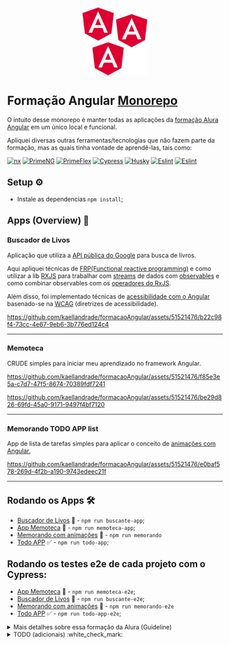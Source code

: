 <p align="center">
  <img width='30%' src=".github/angular.svg" alt="Angular">
</p>

# Formação Angular [Monorepo](https://nx.dev/getting-started/tutorials/angular-monorepo-tutorial)

O intuito desse monorepo é manter todas as aplicações da [formação Alura Angular](https://cursos.alura.com.br/formacao-angular-14) em um único local e funcional.

Apliquei diversas outras ferramentas/tecnologias que não fazem parte da formação, mas as quais tinha vontade de aprendê-las, tais como:

[![nx](https://img.shields.io/badge/Nx-blue?style=for-the-badge&logo=nx&logoColor=white)](https://nx.dev/getting-started/tutorials/angular-monorepo-tutorial)
[![PrimeNG](https://img.shields.io/badge/-PrimeNG-3B82F6?style=for-the-badge&logo=angular&logoColor=white)](https://primeng.org/)
[![PrimeFlex](https://img.shields.io/badge/-PrimeFlex-white?style=for-the-badge&logo=angular&logoColor=00DA99)](https://primeflex.org/)
[![Cypress](https://img.shields.io/badge/-Cypress-black?style=for-the-badge&logo=cypress&logoColor=00DA99)](https://www.cypress.io/)
[![Husky](https://img.shields.io/badge/-HookHusky-white?style=for-the-badge&logo=git&logoColor=00DA99)](https://typicode.github.io/husky/)
[![Eslint](https://img.shields.io/badge/-HookHusky-blue?style=for-the-badge&logo=git&logoColor=white)](https://eslint.org/)
[![Eslint](https://img.shields.io/badge/-jestJS-white?style=for-the-badge&logo=jest&logoColor=red)](https://jestjs.io/pt-BR/)

## Setup :gear:

- Instale as dependencias `npm install`;

## Apps (Overview) :movie_camera:

### Buscador de Livos

Aplicação que utiliza a [API pública do Google](https://developers.google.com/books) para busca de livros.

Aqui apliquei técnicas de [FRP(Functional reactive programming)](https://en.wikipedia.org/wiki/Functional_reactive_programming) e como utilizar a lib [RXJS](https://rxjs.dev/) para trabalhar com [streams](https://en.wikipedia.org/wiki/Data_stream) de dados com [observables](https://rxjs.dev/guide/observable) e como combinar observables com os [operadores do RxJS](https://rxjs.dev/api/operators).

Além disso, foi implementado técnicas de [acessibilidade com o Angular](https://angular.dev/best-practices/a11y) basenado-se na [WCAG](https://www.w3.org/TR/WCAG21/) (diretrizes de acessibilidade).

https://github.com/kaellandrade/formacaoAngular/assets/51521476/b22c98f4-73cc-4e67-9eb6-3b776ed124c4

---

### Memoteca

CRUDE simples para iniciar meu aprendizado no framework Angular.

https://github.com/kaellandrade/formacaoAngular/assets/51521476/f85e3e5a-c7d7-47f5-8674-70389fdf7241

https://github.com/kaellandrade/formacaoAngular/assets/51521476/be29d826-69fd-45a0-9171-9497f4bf7120

---

### Memorando TODO APP list

App de lista de tarefas simples para aplicar o conceito de [animações com Angular.](https://angular.dev/guide/animations)

https://github.com/kaellandrade/formacaoAngular/assets/51521476/e0baf578-269d-4f2b-a190-9743edeec21f



---

## Rodando os Apps :hammer_and_wrench:

- [Buscador de Livos](#buscador-de-livos) :book: - `npm run buscante-app`;
- [App Memoteca](#memoteca) :iphone: - `npm run memoteca-app`;
- [Memorando com animações](#memorando-app) :movie_camera: - `npm run memorando`
- [Todo APP](#todo-app) :white_check_mark: - `npm run todo-app`;

## Rodando os testes e2e de cada projeto com o Cypress:

- [App Memoteca](#memoteca) :iphone: - `npm run memoteca-e2e`;
- [Buscador de Livos](#buscador-de-livos) :book: - `npm run buscante-e2e`;
- [Memorando com animações](#memorando-app) :movie_camera: - `npm run memorando-e2e`
- [Todo APP](#todo-app) :white_check_mark: - `npm run todo-app-e2e`;

<details>
<summary>Mais detalhes sobre essa formação da Alura (Guideline)</summary>

1. Explore as bases do Angular

   Mergulhando no universo do Angular, começando pela criação de aplicações usando a poderosa ferramenta Angular CLI.
   Aprendendo sobre estrutura de componentes e explorando os conceitos fundamentais, tais como templates, diretivas, services e injeção de dependências.
   Aprendendo como fazer a configuração de rotas da aplicação e aproveitando o poder do HTTPClient do Angular para executar operações CRUD no seu back-end.
   Além disso, vi construção de formulários e a aplicação de validações, utilizando as duas abordagens do angular - data driven (formulários reativos) e template driven - proporcionando uma base sólida para sua evolução.

   1. [Angular 14: aplique os conceitos e desenvolva seu primeiro CRU](https://cursos.alura.com.br/course/angular-explorando-framework)D
      1. Router;
      2. ActivatedRoute;
      3. Services com HttpClient;
      4. Injeção de dependências de props;
      5. E algumas diretivas básicas do Angular.
   2. Angular 14: evoluindo a aplicação (Projeto Biblioteca memórias)
      1. Formulários reativos com ReactiveFormsModule, FormGroup;
   3. Formulários orientados a templates (Alura books)

2. Gerencie o ciclo de vida de componentes e fluxo de dados reativos com a biblioteca RxJS

   Aperfeiçoe sua habilidade em controlar o comportamento dos componentes em várias fases de sua existência, desde a inicialização até a destruição, entendendo hooks do ciclo de vida como ngOnInit, ngOnChanges e ngOnDestroy.

   Aprofunde-se na utilização da biblioteca RxJS para programação reativa no Angular. Este passo detalha a criação de observables, a aplicação estratégica de operadores de transformação e combinação e a implementação de fluxos de dados assíncronos, proporcionando uma gestão eficiente de dados reativos em suas aplicações.

   1. [Angular: Ciclo de vida (TODO App)](https://cursos.alura.com.br/course/angular-ciclo-vida)
   2. [Programação Reativa](https://www.youtube.com/watch?v=ifA-57jTk7Y)
   3. [RxJS e Angular: programando de forma reativa](https://cursos.alura.com.br/course/rxjs-angular-programando-forma-reativa)

3. Melhore a experiência do usuário com animações e interações atrativas no Angular
   Aqui, você mergulhará no mundo das animações e interações envolventes para aprimorar significativamente a experiência de uso em aplicações Angular. Este passo não só ensinará técnicas de animação, mas também fornecerá insights sobre como gerenciar efetivamente o estado dos componentes para otimizar o desempenho e garantir a estabilidade da sua aplicação.

   1. [A importância do motion design na experiência do usuário - Artigo](https://www.alura.com.br/artigos/importancia-motion-design-experiencia-usuario)
   2. Angular: torne sua aplicação interativa e personalizada com animações
   3. [Como o Motion Design pode contribuir para a UX/UI](https://www.alura.com.br/artigos/como-motion-design-pode-contribuir-uxui)
   4. [Angular: aprimore suas técnicas de animação e crie interfaces ainda mais atraentes](https://cursos.alura.com.br/course/angular-tecnicas-animacao-interfaces-atraentes)

4. Acessibilidade no Angular: aprimorando formulários, modais e rotas
   Neste último passo você aprenderá como melhorar a acessibilidade de uma aplicação utilizando o framework Angular. Serão abordadas melhorias na acessibilidade em aspectos como a navegação entre as rotas da aplicação, formulários, gerenciamento de foco e fornecimento de feedback auditivo às interações dos usuários. O curso propõe desafios para que você aplique os conhecimentos adquiridos.

   1. [Fronteiras do Front-end | EP 08: Tour sobre Acessibilidade na web](https://cursos.alura.com.br/extra/alura-mais/fronteiras-do-front-end-ep-08-tour-sobre-acessibilidade-na-web-c124)
   2. [Acessibilidade web – Hipsters #21](https://www.hipsters.tech/acessibilidade-web-hipsters-21/)
   3. [Acessibilidade no Angular: aprimorando formulários, modais e rotas](https://cursos.alura.com.br/course/acessibilidade-angular-formularios-modais-rotas)

</details>

<details>
<summary>TODO (adicionais) :white_check_mark:</summary>

## Configurar

- [x] Configurar um [Monorepo NX](https://nx.dev/concepts/more-concepts/why-monorepos) para esses projetos (configurar projetos);
  - [x] Buscante;
  - [x] Memoteca;
  - [x] Todo app;
  - [x] Forms-reativos;
- [x] Configurar estilos do PrimeNg para todos os APPS;
- [x] Configurar [Cypress](https://www.cypress.io/);
- [x] Configurar git hook husky [Husky](https://github.com/typicode/husky);
- [ ] Configurar JEST e testes unitários (alguns).

## Desafios opcionais

- [ ] Animar outros projetos
</details>
